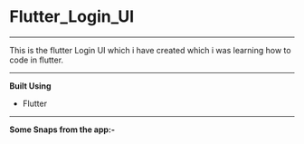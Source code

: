 # Flutter_Login_UI
<hr/>
This is the flutter Login UI which i have created which i was learning how to code in flutter.
<hr/>
<b>Built Using</b>
<ul><li>Flutter</li></ul>
<hr/>
<b>Some Snaps from the app:-</b>
 
